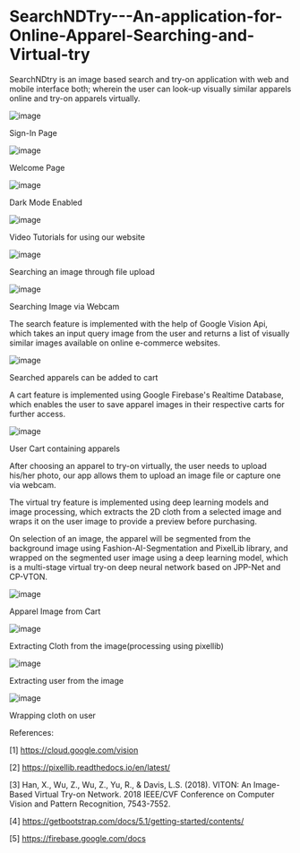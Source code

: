 # SearchNDTry---An-application-for-Online-Apparel-Searching-and-Virtual-try
SearchNDtry is an image based search and try-on application with web and mobile interface both; wherein the user can look-up visually similar apparels online and try-on apparels virtually.  


![image](https://user-images.githubusercontent.com/55141040/156546219-5792651a-967b-4a7d-87c3-a513986cc4a7.png)

Sign-In Page


![image](https://user-images.githubusercontent.com/55141040/156546370-aa2757bd-d509-4c74-bad4-22d3e4dc8379.png)

Welcome Page


![image](https://user-images.githubusercontent.com/55141040/156546478-9cf07189-dfe8-48e2-a39b-1b953afbf971.png)

Dark Mode Enabled


![image](https://user-images.githubusercontent.com/55141040/156546575-64eece41-cf20-45c4-b17c-462374c2f15d.png)

Video Tutorials for using our website


![image](https://user-images.githubusercontent.com/55141040/156546713-f5832a46-697f-42d6-8c2b-9ad460e79df5.png)

Searching an image through file upload


![image](https://user-images.githubusercontent.com/55141040/156546895-ab32f71f-05b7-47dd-9871-e06d1ff8020a.png)

Searching Image via Webcam



The search feature is implemented with the help of Google Vision Api, which takes an input query image from the user and returns a list of visually similar images available on online e-commerce websites.


![image](https://user-images.githubusercontent.com/55141040/156547037-cc2fcb9f-cb91-45f7-a2fd-bc8e4f098a01.png)

Searched apparels can be added to cart


A cart feature is implemented using Google Firebase's Realtime Database, which enables the user to save apparel images in their respective carts for further access.

![image](https://user-images.githubusercontent.com/55141040/156547139-f220d3fe-f441-4541-a25c-196fac77180b.png)

User Cart containing apparels


After choosing an apparel to try-on virtually, the user needs to upload his/her photo, our app allows them to upload an image file or capture one via webcam.


The virtual try feature is implemented using deep learning models and image processing, which extracts the 2D cloth from a selected image and wraps it on the user image to provide a preview before purchasing.


On selection of an image, the apparel will be segmented from the background image using Fashion-AI-Segmentation and PixelLib library, and wrapped on the segmented user image using a deep learning model, which is a multi-stage virtual try-on deep neural network based on JPP-Net and CP-VTON.


![image](https://user-images.githubusercontent.com/55141040/156547349-eb4997b7-6600-4cd1-b949-846749c709ea.png)

Apparel Image from Cart


![image](https://user-images.githubusercontent.com/55141040/156547398-84355d47-18c4-47d0-b525-185a066d51b0.png)

Extracting Cloth from the image(processing using pixellib)


![image](https://user-images.githubusercontent.com/55141040/156547512-82b8c46a-79a8-4892-afb6-52b5664b597f.png)

Extracting user from the image


![image](https://user-images.githubusercontent.com/55141040/156547587-4ce8aa29-da6f-48b4-8487-59fa126c2afc.png)

Wrapping cloth on user

References:

[1] https://cloud.google.com/vision

[2] https://pixellib.readthedocs.io/en/latest/ 

[3] Han, X., Wu, Z., Wu, Z., Yu, R., & Davis, L.S. (2018). VITON: An Image-Based Virtual Try-on Network. 2018 IEEE/CVF Conference on Computer Vision and Pattern Recognition, 7543-7552.

[4] https://getbootstrap.com/docs/5.1/getting-started/contents/

[5] https://firebase.google.com/docs



